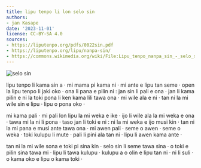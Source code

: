 ```yaml
---
title: lipu tenpo li lon selo sin
authors:
- jan Kasape
date: '2023-11-01'
license: CC-BY-SA 4.0
sources:
- https://liputenpo.org/pdfs/0022sin.pdf
- https://liputenpo.org/lipu/nanpa-sin/
- https://commons.wikimedia.org/wiki/File:Lipu_tenpo_nanpa_sin_-_selo_sin.png
---
```


![selo sin](https://upload.wikimedia.org/wikipedia/commons/d/d4/Lipu_tenpo_nanpa_sin_-_selo_sin.png)

lipu tenpo li kama sin a · mi mama pi kama ni · mi ante e lipu tan seme · open la lipu tenpo li jaki oko · ona li pana e pilin ni : jan sin li pali e ona · jan li kama pilin e ni la toki pona li ken kama lili tawa ona · mi wile ala e ni · tan ni la mi wile sin e lipu · lipu o pona oko ·

mi kama pali · mi pali lon lipu la mi weka e ike · ijo li wile ala la mi weka e ona · tawa mi la ni li pona · taso jan li toki e ni : ni la mi weka e ijo musi kin · tan ni la mi pana e musi ante tawa ona · mi awen pali · seme o awen · seme o weka · toki kulupu li mute · pali li pini ala tan ni · lipu li awen kama ante ·

tan ni la mi wile sona e toki pi sina kin · selo sin li seme tawa sina · o toki e pilin sina tawa mi · lipu li tawa kulupu · kulupu a o olin e lipu tan ni · ni li suli · o kama oko e lipu o kama toki ·